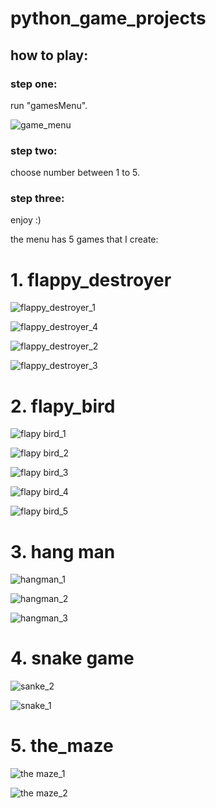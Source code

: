 # python_game_projects

## how to play:<br />

### step one: <br />
run "gamesMenu".<br />

![game_menu](https://user-images.githubusercontent.com/44653635/189143264-e8391e7d-7d69-48df-aaf9-afbc7f68b8a2.png)


### step two:
choose number between 1 to 5.

### step three:
enjoy :)

 the menu has 5 games that I create: 
 
# 1. **flappy_destroyer<br />**

![flappy_destroyer_1](https://user-images.githubusercontent.com/44653635/189146164-aee41367-a50f-4802-bd36-695acc7e5637.png)

![flappy_destroyer_4](https://user-images.githubusercontent.com/44653635/189146231-0f78692c-e3df-4910-916c-7fd37b1eef48.png)

![flappy_destroyer_2](https://user-images.githubusercontent.com/44653635/189146186-3bd043f7-70fe-4f91-bdcb-6d05e24a06a6.png)

![flappy_destroyer_3](https://user-images.githubusercontent.com/44653635/189146204-a4c80d5f-d635-4b3d-afae-be8a08061d4d.png)

# 2. **flapy_bird<br />**

![flapy bird_1](https://user-images.githubusercontent.com/44653635/189146589-f6f26e25-b2c4-4a7e-9019-3f175214d1ae.png)

![flapy bird_2](https://user-images.githubusercontent.com/44653635/189146598-f07caf48-f214-4aa8-b759-8236a1f0b8de.png)

![flapy bird_3](https://user-images.githubusercontent.com/44653635/189146601-f8630e1c-d1b3-4e89-92f4-14af88a8834a.png)

![flapy bird_4](https://user-images.githubusercontent.com/44653635/189146606-e355885d-4633-43fd-b552-9840a16df8bb.png)

![flapy bird_5](https://user-images.githubusercontent.com/44653635/189146610-440d0735-8906-4565-a91c-e5c473f78697.png)

# 3. **hang man<br />**

![hangman_1](https://user-images.githubusercontent.com/44653635/189146925-27a67e30-ff42-4855-ba6b-4bf43f04eda1.png)

![hangman_2](https://user-images.githubusercontent.com/44653635/189146935-bf3297d0-49ac-48c3-a424-d42615a0558c.png)

![hangman_3](https://user-images.githubusercontent.com/44653635/189146937-f0e9948b-05e0-46f8-ba3f-85ea995d5a62.png)

# 4. **snake game<br />**

![sanke_2](https://user-images.githubusercontent.com/44653635/189147007-737bf82a-7c51-4099-8b20-19e26b69ea48.png)

![snake_1](https://user-images.githubusercontent.com/44653635/189147015-88e83b3c-75a1-40c3-a050-d70a96cb732c.png)

# 5. **the_maze<br />**                      

![the maze_1](https://user-images.githubusercontent.com/44653635/189147068-9a17da7a-664e-40f2-a5ee-50944254009d.png)

![the maze_2](https://user-images.githubusercontent.com/44653635/189147072-772c7828-0a1c-4057-a65f-5961f25a74c9.png)


